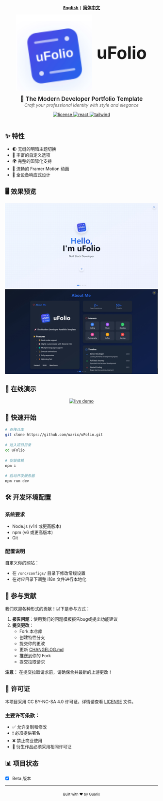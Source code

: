 <div align="center">   
<p align="center" style="font-family: 'Segoe UI', Helvetica, Arial, sans-serif; font-weight: 600;">  
  <a href="../README.md">English</a> |  
  <a href="../docs/README_zh-CN.md">简体中文</a>  
</p>  
<div style="display: flex; align-items: center; justify-content: center; gap: 15px;">  
  <img src="../public/logo.svg" alt="uFolio Logo" width="250px"/>  
  <h1 style="font-family: 'SF Pro Display', -apple-system, BlinkMacSystemFont, 'Segoe UI', Roboto, Oxygen, Ubuntu, Cantarell, 'Open Sans', 'Helvetica Neue', sans-serif; margin: 0; font-size: 3.5rem; font-weight: 700;">  
    uFolio  
  </h1>  
</div>

  <p align="center" style="font-family: 'SF Pro Text', -apple-system, BlinkMacSystemFont, 'Segoe UI', Roboto, Oxygen, Ubuntu, Cantarell, 'Open Sans', 'Helvetica Neue', sans-serif;">  
    <span style="font-size: 1.2rem; font-weight: 600;">🚀 The Modern Developer Portfolio Template</span>
    <br/>
    <span style="color: #666; font-size: 0.9rem; font-style: italic;">Craft your professional identity with style and elegance</span>  
  </p>  

  <div align="center">  
    <a href="https://creativecommons.org/licenses/by-nc-sa/4.0/">
      <img src="https://img.shields.io/badge/License-CC%20BY--NC--SA%204.0-22c55e.svg?style=for-the-badge" alt="license" />
    </a>
    <a href="https://reactjs.org/">  
      <img src="https://img.shields.io/badge/React-18-61dafb.svg?style=for-the-badge&logo=react&logoColor=white" alt="react" />  
    </a> 
    <a href="https://tailwindcss.com/">  
      <img src="https://img.shields.io/badge/TailwindCSS-3-38bdf8.svg?style=for-the-badge&logo=tailwind-css&logoColor=white" alt="tailwind" />  
    </a>
  </div>  
  <br/>  
</div>

## ✨ 特性

- 🌓 无缝的明暗主题切换
- 🎨 丰富的自定义选项
- 🌍 完整的国际化支持
- 💫 流畅的 Framer Motion 动画
- 📱 全设备响应式设计

## 🖥 效果预览

<div align="center">
  <img width="750px" src="../docs/images/home_bright.jpeg" alt="uFolio Preview" />
  <img width="750px" src="../docs/images/about_dark.jpeg" alt="uFolio Preview" />
</div>

## 🌟 在线演示  

<div align="center">  
  <a href="https://ufolio.gnd.vin/" target="_blank">  
    <img src="https://img.shields.io/badge/Demo-Live%20Preview-0366d6.svg?style=for-the-badge&logo=web&logoColor=white" alt="live demo" />  
  </a>  
</div>

## 🚀 快速开始

```bash
# 克隆仓库
git clone https://github.com/uarix/uFolio.git

# 进入项目目录
cd uFolio

# 安装依赖
npm i

# 启动开发服务器
npm run dev
```

## 🛠 开发环境配置

### 系统要求

- Node.js (v14 或更高版本)
- npm (v6 或更高版本)
- Git

### 配置说明

自定义你的网站：
- 在 `/src/configs/` 目录下修改常规设置
- 在对应目录下调整 i18n 文件进行本地化

## 🤝 参与贡献

我们欢迎各种形式的贡献！以下是参与方式：

1. **报告问题**：使用我们的问题模板报告bug或提出功能建议
2. **提交更改**：
   - Fork 本仓库
   - 创建特性分支
   - 提交你的更改
   - 更新 [CHANGELOG.md](../CHANGELOG.md)
   - 推送到你的 Fork
   - 提交拉取请求

**注意：** 在提交拉取请求前，请确保合并最新的上游更改！

## 📝 许可证

本项目采用 CC BY-NC-SA 4.0 许可证。详情请查看 [LICENSE](LICENSE) 文件。

### 主要许可条款：
- ✅ 允许复制和修改
- ❗ 必须提供署名
- ❌ 禁止商业使用
- 🔄 衍生作品必须采用相同许可证

## 📊 项目状态

- [x] Beta 版本

---
<div align="center">
  <sub style="font-family: 'SF Pro Text', -apple-system, BlinkMacSystemFont, 'Segoe UI', Roboto, Oxygen, Ubuntu, Cantarell, 'Open Sans', 'Helvetica Neue', sans-serif;">Built with ❤️ by Quarix</sub>
</div>
